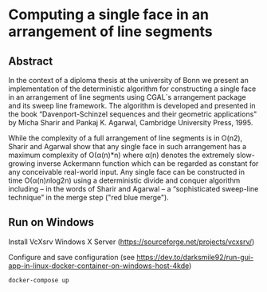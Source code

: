 # Computing a single face in an arrangement of line segments

## Abstract

In the context of a diploma thesis at the university of Bonn we present an implementation of the deterministic algorithm for constructing a single face in an arrangement of line segments using CGAL´s arrangement package and its sweep line framework. The algorithm is developed and presented in the book “Davenport-Schinzel sequences and their geometric applications" by Micha Sharir and Pankaj K. Agarwal, Cambridge University Press, 1995.

While the complexity of a full arrangement of line segments is in O(n2), Sharir and Agarwal show that any single face in such arrangement has a maximum complexity of O(α(n)*n) where α(n) denotes the extremely slow-growing inverse Ackermann function which can be regarded as constant for any conceivable real-world input. Any single face can be constructed in time O(α(n)*n*log2n) using a deterministic divide and conquer algorithm including – in the words of Sharir and Agarwal – a “sophisticated sweep-line technique” in the merge step ("red blue merge").

## Run on Windows

Install VcXsrv Windows X Server (https://sourceforge.net/projects/vcxsrv/)

Configure and save configuration (see https://dev.to/darksmile92/run-gui-app-in-linux-docker-container-on-windows-host-4kde)

```bash
docker-compose up
```

